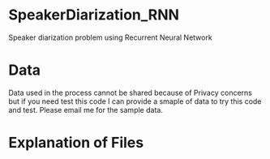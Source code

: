 # SpeakerDiarization_RNN
Speaker diarization problem using Recurrent Neural Network

# Data
Data used in the process cannot be shared because of Privacy concerns but if you need test this code I can provide a smaple of data to try this code and test. Please email me for the sample data.

# Explanation of Files
## 
